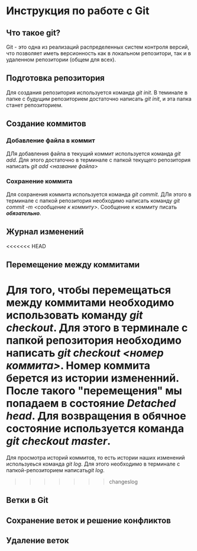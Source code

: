 # Инструкция по работе с Git

## Что такое git?

Git - это одна из реализаций распределенных систем контроля версий, что позволяет иметь версионность как в локальном репозитори, так и в удаленном репозитории (общем для всех).

## Подготовка репозитория

Для создания репозитория используется команда *git init*. В теминале в папке с будущим репозиторием достаточно написать  *git init*, и эта папка станет репозиторием.

## Создание коммитов

### Добавление файла в коммит

ДЛя добавления файла в текущий коммит используется команда *git add*. Для этого достаточно в терминале с папкой текущего репозитория написать *git add <название файла>*

### Сохранение коммита

Для сохранения коммита используется команда *git commit*. ДЛя этого в терминале с папкой репозитория необходимо написать команду *git commit -m <сообщение к коммиту>*. Сообщение к коммиту писать ***обязательно***.

## Журнал изменений

<<<<<<< HEAD
## Перемещение между коммитами

Для того, чтобы перемещаться между коммитами необходимо использовать команду *git checkout*. Для этого в терминале с папкой репозитория необходимо написать *git checkout <номер коммита>*. Номер коммита берется из истории измененний. После такого "перемещения" мы попадаем в состояние *Detached head*. Для возвращения в обячное состояние используется команда *git checkout master*.
=======
Для просмотра историй коммитов, то есть истории наших изменений используеься команда *git log*. Для этого необходимо в терминале с папкой-репозиторием написать*git log*.
>>>>>>> changeslog

## Ветки в Git

## Сохранение веток и решение конфликтов

## Удаление веток